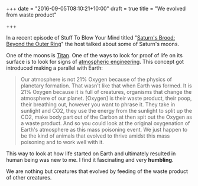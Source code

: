 +++
date = "2016-09-05T08:10:21+10:00"
draft = true
title = "We evolved from waste product"

+++

In a recent episode of Stuff To Blow Your Mind titled "[Saturn's Brood: Beyond
the Outer
Ring](http://www.stufftoblowyourmind.com/podcasts/saturns-brood-beyond-the-outer-ring.htm)"
the host talked about some of Saturn's moons.

One of the moons is [Titan](https://en.wikipedia.org/wiki/Titan_(moon)). One of
the ways to look for proof of life on its surface is to look for signs of
[atmospheric engineering](https://en.wikipedia.org/wiki/Climate_engineering).
This concept got introduced making a parallel with Earth:

> Our atmosphere is not 21% Oxygen because of the physics of planetary
> formation. That wasn't like that when Earth was formed. It is 21% Oxygen
> because it is full of creatures, organisms that change the atmosphere of our
> planet. [Oxygen] is their waste product, their poop, their breathing out,
> however you want to phrase it. They take in sunlight and CO2, they use the
> energy from the sunlight to split up the CO2, make body part out of the
> Carbon at then spit out the Oxygen as a waste product. And so you could look
> at the original oxygenation of Earth's atmosphere as this mass poisoning
> event. We just happen to be the kind of animals that evolved to thrive amidst
> this mass poisoning and to work well with it.

This way to look at how life started on Earth and ultimately resulted in human
being was new to me. I find it fascinating and very **humbling**.

We are nothing but creatures that evolved by feeding of the waste product of
other creatures.
